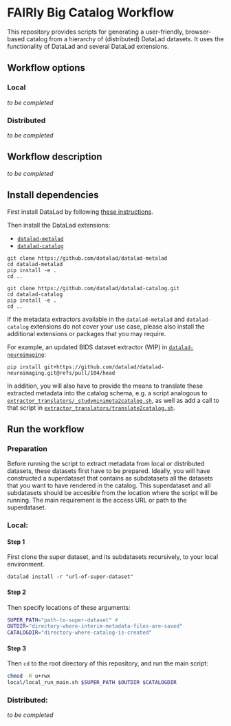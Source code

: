 # FAIRly Big Catalog Workflow

This repository provides scripts for generating a user-friendly, browser-based
catalog from a hierarchy of (distributed) DataLad datasets. It uses the functionality
of DataLad and several DataLad extensions.



## Workflow options

### Local
*to be completed*

### Distributed
*to be completed*


## Workflow description

*to be completed*

## Install dependencies

First install DataLad by following [these instructions](https://www.datalad.org/#install).

Then install the DataLad extensions:
- [`datalad-metalad`](https://github.com/datalad/datalad-metalad)
- [`datalad-catalog`](https://github.com/datalad/datalad-catalog)

```
git clone https://github.com/datalad/datalad-metalad
cd datalad-metalad
pip install -e .
cd ..

git clone https://github.com/datalad/datalad-catalog.git
cd datalad-catalog
pip install -e .
cd ..
```

If the metadata extractors available in the `datalad-metalad` and `datalad-catalog`
extensions do not cover your use case, please also install the additional extensions
or packages that you may require.

For example, an updated BIDS dataset extractor (WIP) in [`datalad-neuroimaging`](https://github.com/datalad/datalad-neuroimaging):
```
pip install git+https://github.com/datalad/datalad-neuroimaging.git@refs/pull/104/head
```

In addition, you will also have to provide the means
to translate these extracted metadata into the catalog schema, e.g. a script analogous to
[`extractor_translators/_studyminimeta2catalog.sh`](extractor_translators/_studyminimeta2catalog.sh),
as well as add a call to that script in [`extractor_translators/translate2catalog.sh`](extractor_translators/translate2catalog.sh).

## Run the workflow

### Preparation

Before running the script to extract metadata from local or distributed datasets,
these datasets first have to be prepared. Ideally, you will have constructed a superdataset
that contains as subdatasets all the datasets that you want to have rendered in the catalog.
This superdataset and all subdatasets should be accesible from the location where the script will be running. The main requirement is the access URL or path to the superdataset.

### Local:

#### Step 1
First clone the super dataset, and its subdatasets recursively, to your local environment.

```
datalad install -r "url-of-super-dataset"
```
#### Step 2
Then specify locations of these arguments:

```bash
SUPER_PATH="path-to-super-dataset" #
OUTDIR="directory-where-interim-metadata-files-are-saved"
CATALOGDIR="directory-where-catalog-is-created"
```

#### Step 3

Then `cd` to the root directory of this repository, and run the main script:

```bash
chmod -R u+rwx 
local/local_run_main.sh $SUPER_PATH $OUTDIR $CATALOGDIR
```

### Distributed:
*to be completed*